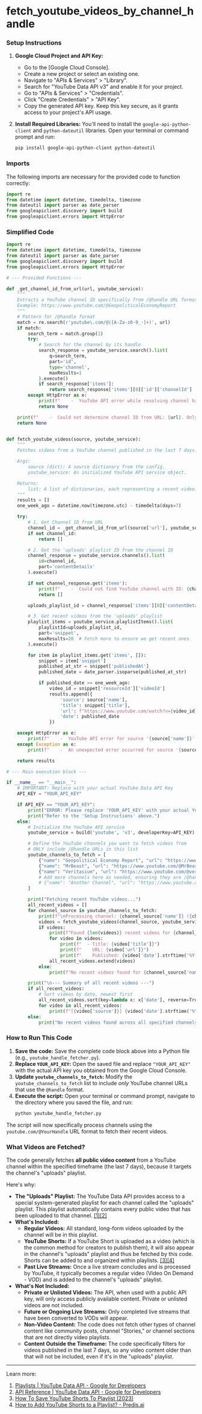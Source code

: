 # fetch_youtube_videos_by_channel_handle

### Setup Instructions

1.  **Google Cloud Project and API Key:**
    *   Go to the [Google Cloud Console].
    *   Create a new project or select an existing one.
    *   Navigate to "APIs & Services" > "Library".
    *   Search for "YouTube Data API v3" and enable it for your project.
    *   Go to "APIs & Services" > "Credentials".
    *   Click "Create Credentials" > "API Key".
    *   Copy the generated API key. Keep this key secure, as it grants access to your project's API usage.

2.  **Install Required Libraries:**
    You'll need to install the `google-api-python-client` and `python-dateutil` libraries. Open your terminal or command prompt and run:
    ```bash
    pip install google-api-python-client python-dateutil
    ```

### Imports

The following imports are necessary for the provided code to function correctly:

```python
import re
from datetime import datetime, timedelta, timezone
from dateutil import parser as date_parser
from googleapiclient.discovery import build
from googleapiclient.errors import HttpError
```

### Simplified Code

```python
import re
from datetime import datetime, timedelta, timezone
from dateutil import parser as date_parser
from googleapiclient.discovery import build
from googleapiclient.errors import HttpError

# --- Provided Functions ---

def _get_channel_id_from_url(url, youtube_service):
    """
    Extracts a YouTube channel ID specifically from /@handle URL formats.
    Example: https://www.youtube.com/@GeopoliticalEconomyReport
    """
    # Pattern for /@handle format
    match = re.search(r'youtube\.com/@([A-Za-z0-9_-]+)', url)
    if match:
        search_term = match.group(1)
        try:
            # Search for the channel by its handle
            search_response = youtube_service.search().list(
                q=search_term,
                part='id',
                type='channel',
                maxResults=1
            ).execute()
            if search_response['items']:
                return search_response['items'][0]['id']['channelId']
        except HttpError as e:
            print(f"    -  YouTube API error while resolving channel handle '{search_term}': {e}")
            return None

    print(f"    -  Could not determine channel ID from URL: {url}. Only '@handle' URLs are supported.")
    return None


def fetch_youtube_videos(source, youtube_service):
    """
    Fetches videos from a YouTube channel published in the last 7 days.

    Args:
        source (dict): A source dictionary from the config.
        youtube_service: An initialized YouTube API service object.

    Returns:
        list: A list of dictionaries, each representing a recent video.
    """
    results = []
    one_week_ago = datetime.now(timezone.utc) - timedelta(days=7)

    try:
        # 1. Get Channel ID from URL
        channel_id = _get_channel_id_from_url(source['url'], youtube_service)
        if not channel_id:
            return []

        # 2. Get the 'uploads' playlist ID from the channel ID
        channel_response = youtube_service.channels().list(
            id=channel_id,
            part='contentDetails'
        ).execute()

        if not channel_response.get('items'):
            print(f"    -  Could not find YouTube channel with ID: {channel_id}")
            return []

        uploads_playlist_id = channel_response['items'][0]['contentDetails']['relatedPlaylists']['uploads']

        # 3. Get recent videos from the 'uploads' playlist
        playlist_items = youtube_service.playlistItems().list(
            playlistId=uploads_playlist_id,
            part='snippet',
            maxResults=20  # Fetch more to ensure we get recent ones
        ).execute()

        for item in playlist_items.get('items', []):
            snippet = item['snippet']
            published_at_str = snippet['publishedAt']
            published_date = date_parser.isoparse(published_at_str)

            if published_date >= one_week_ago:
                video_id = snippet['resourceId']['videoId']
                results.append({
                    'source': source['name'],
                    'title': snippet['title'],
                    'url': f"https://www.youtube.com/watch?v={video_id}",
                    'date': published_date
                })

    except HttpError as e:
        print(f"    -  YouTube API error for source '{source['name']}': {e}")
    except Exception as e:
        print(f"    -  An unexpected error occurred for source '{source['name']}': {e}")

    return results

# --- Main execution block ---

if __name__ == "__main__":
    # IMPORTANT: Replace with your actual YouTube Data API Key
    API_KEY = "YOUR_API_KEY"

    if API_KEY == "YOUR_API_KEY":
        print("ERROR: Please replace 'YOUR_API_KEY' with your actual YouTube Data API Key.")
        print("Refer to the 'Setup Instructions' above.")
    else:
        # Initialize the YouTube API service
        youtube_service = build('youtube', 'v3', developerKey=API_KEY)

        # Define the YouTube channels you want to fetch videos from
        # ONLY include /@handle URLs in this list
        youtube_channels_to_fetch = [
            {"name": "Geopolitical Economy Report", "url": "https://www.youtube.com/@GeopoliticalEconomyReport"},
            {"name": "MrBeast", "url": "https://www.youtube.com/@MrBeast"},
            {"name": "Veritasium", "url": "https://www.youtube.com/@veritasium"},
            # Add more channels here as needed, ensuring they are /@handle format
            # {"name": "Another Channel", "url": "https://www.youtube.com/@AnotherHandle"}
        ]

        print("Fetching recent YouTube videos...")
        all_recent_videos = []
        for channel_source in youtube_channels_to_fetch:
            print(f"\nProcessing channel: {channel_source['name']} ({channel_source['url']})")
            videos = fetch_youtube_videos(channel_source, youtube_service)
            if videos:
                print(f"Found {len(videos)} recent videos for {channel_source['name']}:")
                for video in videos:
                    print(f"  - Title: {video['title']}")
                    print(f"    URL: {video['url']}")
                    print(f"    Published: {video['date'].strftime('%Y-%m-%d %H:%M:%S UTC')}")
                all_recent_videos.extend(videos)
            else:
                print(f"No recent videos found for {channel_source['name']} in the last 7 days, or an error occurred.")

        print("\n--- Summary of all recent videos ---")
        if all_recent_videos:
            # Sort videos by date, newest first
            all_recent_videos.sort(key=lambda x: x['date'], reverse=True)
            for video in all_recent_videos:
                print(f"[{video['source']}] {video['date'].strftime('%Y-%m-%d')} - {video['title']} ({video['url']})")
        else:
            print("No recent videos found across all specified channels.")
```

### How to Run This Code

1.  **Save the code:** Save the complete code block above into a Python file (e.g., `youtube_handle_fetcher.py`).
2.  **Replace `YOUR_API_KEY`:** Open the saved file and replace `"YOUR_API_KEY"` with the actual API key you obtained from the Google Cloud Console.
3.  **Update `youtube_channels_to_fetch`:** Modify the `youtube_channels_to_fetch` list to include *only* YouTube channel URLs that use the `@handle` format.
4.  **Execute the script:** Open your terminal or command prompt, navigate to the directory where you saved the file, and run:
    ```bash
    python youtube_handle_fetcher.py
    ```

The script will now specifically process channels using the `youtube.com/@YourHandle` URL format to fetch their recent videos.

### What Videos are Fetched?

The code generally fetches **all public video content** from a YouTube channel within the specified timeframe (the last 7 days), because it targets the channel's "uploads" playlist.

Here's why:

*   **The "Uploads" Playlist:** The YouTube Data API provides access to a special system-generated playlist for each channel called the "uploads" playlist. This playlist automatically contains every public video that has been uploaded to that channel. [[1]](https://developers.google.com/youtube/v3/docs/playlists)[[2]](https://developers.google.com/youtube/v3/docs)
*   **What's Included:**
    *   **Regular Videos:** All standard, long-form videos uploaded by the channel will be in this playlist.
    *   **YouTube Shorts:** If a YouTube Short is uploaded as a video (which is the common method for creators to publish them), it will also appear in the channel's "uploads" playlist and thus be fetched by this code. Shorts can be added to and organized within playlists. [[3]](https://m.youtube.com/watch?v=b-m_RshSZv0)[[4]](https://predis.ai/resources/add-youtube-shorts-to-a-playlist/)
    *   **Past Live Streams:** Once a live stream concludes and is processed by YouTube, it typically becomes a regular video (Video On Demand - VOD) and is added to the channel's "uploads" playlist.
*   **What's Not Included:**
    *   **Private or Unlisted Videos:** The API, when used with a public API key, will only access publicly available content. Private or unlisted videos are not included.
    *   **Future or Ongoing Live Streams:** Only completed live streams that have been converted to VODs will appear.
    *   **Non-Video Content:** The code does not fetch other types of channel content like community posts, channel "Stories," or channel sections that are not directly video playlists.
    *   **Content Outside the Timeframe:** The code specifically filters for videos published in the last 7 days, so any video content older than that will not be included, even if it's in the "uploads" playlist.

---
Learn more:
1. [Playlists | YouTube Data API - Google for Developers](https://developers.google.com/youtube/v3/docs/playlists)
2. [API Reference | YouTube Data API - Google for Developers](https://developers.google.com/youtube/v3/docs)
3. [How To Save YouTube Shorts To Playlist (2023)](https://m.youtube.com/watch?v=b-m_RshSZv0)
4. [How to Add YouTube Shorts to a Playlist? - Predis.ai](https://predis.ai/resources/add-youtube-shorts-to-a-playlist/)
